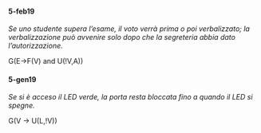#### 5-feb19

*Se uno studente supera l’esame,  il voto verrà prima o poi verbalizzato;  la verbalizzazione può avvenire solo dopo che la segreteria abbia dato l’autorizzazione.*

G(E->F(V) and U(!V,A))

#### 5-gen19

*Se si è acceso il LED verde, la porta resta bloccata fino a quando il LED si spegne.*

G(V -> U(L,!V))
